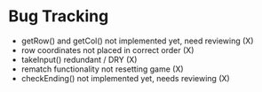 # Bug Tracking

- getRow() and getCol() not implemented yet, need reviewing (X)
- row coordinates not placed in correct order (X)
- takeInput() redundant / DRY (X)
- rematch functionality not resetting game (X)
- checkEnding() not implemented yet, needs reviewing (X)